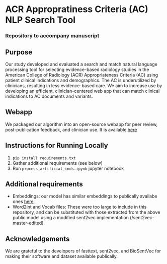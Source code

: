 # ACR Appropratiness Criteria (AC) NLP Search Tool
### Repository to accompany manuscript

## Purpose
Our study developed and evaluated a search and match natural language processing tool for selecting evidence-based radiology studies in the American College of Radiology (ACR) Appropriateness Criteria (AC) using patient clinical indications and demographics. The AC is underutilized by clinicians, resulting in less evidence-based care. We aim to increase use by developing an efficient, clinician-centered web app that can match clinical indications to AC documents and variants.

## Webapp
We packaged our algorithm into an open-source webapp for peer review, post-publication feedback, and clinician use. It is available [here](https://bit.ly/3ebk9O5)

## Instructions for Running Locally
1. `pip install requirements.txt`
1. Gather additional requirements (see below)
1. Run `process_artificial_inds.ipynb` jupyter notebook

## Additional requirements
* Embeddings: our model has similar embeddings to publically availabe ones [here](https://ftp.ncbi.nlm.nih.gov/pub/lu/Suppl/BioSentVec/BioSentVec_PubMed_MIMICIII-bigram_d700.bin). 
* Word2int and Vocab files: These were too large to include in this repository, and can be substituted with those extracted from the above public model using a modified sent2vec implementation (/sent2vec-master-edited).

## Acknowledgements
We are grateful to the developers of fasttext, sent2vec, and BioSentVec for making their software and dataset available publically.

